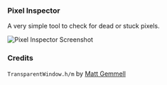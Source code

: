 ### Pixel Inspector
A very simple tool to check for dead or stuck pixels.

![Pixel Inspector Screenshot](http://mcspider.github.com/screenshots/Pixel%20Inspector.png)



### Credits
`TransparentWindow.h/m` by [Matt Gemmell](http://mattgemmell.com/source/)